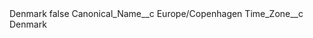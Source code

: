 <?xml version="1.0" encoding="UTF-8"?>
<CustomMetadata xmlns="http://soap.sforce.com/2006/04/metadata" xmlns:xsi="http://www.w3.org/2001/XMLSchema-instance" xmlns:xsd="http://www.w3.org/2001/XMLSchema">
    <label>Denmark</label>
    <protected>false</protected>
    <values>
        <field>Canonical_Name__c</field>
        <value xsi:type="xsd:string">Europe/Copenhagen</value>
    </values>
    <values>
        <field>Time_Zone__c</field>
        <value xsi:type="xsd:string">Denmark</value>
    </values>
</CustomMetadata>
